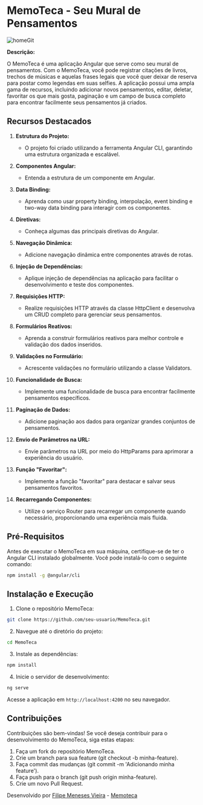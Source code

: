

# MemoTeca - Seu Mural de Pensamentos

![homeGit](https://github.com/Meneses89/MemoTeca-Mural-de-Pensamentos/assets/77581813/63ce91db-fb47-4162-a15b-fd63e73d1d56)

**Descrição:**

O MemoTeca é uma aplicação Angular que serve como seu mural de pensamentos. Com o MemoTeca, você pode registrar citações de livros, trechos de músicas e aquelas frases legais que você quer deixar de reserva para postar como legendas em suas selfies. A aplicação possui uma ampla gama de recursos, incluindo adicionar novos pensamentos, editar, deletar, favoritar os que mais gosta, paginação e um campo de busca completo para encontrar facilmente seus pensamentos já criados.

## Recursos Destacados

1. **Estrutura do Projeto:**
   - O projeto foi criado utilizando a ferramenta Angular CLI, garantindo uma estrutura organizada e escalável.

2. **Componentes Angular:**
   - Entenda a estrutura de um componente em Angular.

3. **Data Binding:**
   - Aprenda como usar property binding, interpolação, event binding e two-way data binding para interagir com os componentes.

4. **Diretivas:**
   - Conheça algumas das principais diretivas do Angular.

5. **Navegação Dinâmica:**
   - Adicione navegação dinâmica entre componentes através de rotas.

6. **Injeção de Dependências:**
   - Aplique injeção de dependências na aplicação para facilitar o desenvolvimento e teste dos componentes.

7. **Requisições HTTP:**
   - Realize requisições HTTP através da classe HttpClient e desenvolva um CRUD completo para gerenciar seus pensamentos.

8. **Formulários Reativos:**
   - Aprenda a construir formulários reativos para melhor controle e validação dos dados inseridos.

9. **Validações no Formulário:**
   - Acrescente validações no formulário utilizando a classe Validators.

10. **Funcionalidade de Busca:**
    - Implemente uma funcionalidade de busca para encontrar facilmente pensamentos específicos.

11. **Paginação de Dados:**
    - Adicione paginação aos dados para organizar grandes conjuntos de pensamentos.

12. **Envio de Parâmetros na URL:**
    - Envie parâmetros na URL por meio do HttpParams para aprimorar a experiência do usuário.

13. **Função "Favoritar":**
    - Implemente a função "favoritar" para destacar e salvar seus pensamentos favoritos.

14. **Recarregando Componentes:**
    - Utilize o serviço Router para recarregar um componente quando necessário, proporcionando uma experiência mais fluida.

## Pré-Requisitos

Antes de executar o MemoTeca em sua máquina, certifique-se de ter o Angular CLI instalado globalmente. Você pode instalá-lo com o seguinte comando:

```bash
npm install -g @angular/cli
```

## Instalação e Execução

1. Clone o repositório MemoTeca:

```bash
git clone https://github.com/seu-usuario/MemoTeca.git
```

2. Navegue até o diretório do projeto:

```bash
cd MemoTeca
```

3. Instale as dependências:

```bash
npm install
```

4. Inicie o servidor de desenvolvimento:

```bash
ng serve
```

Acesse a aplicação em `http://localhost:4200` no seu navegador.

## Contribuições

Contribuições são bem-vindas! Se você deseja contribuir para o desenvolvimento do MemoTeca, siga estas etapas:

1. Faça um fork do repositório MemoTeca.
2. Crie um branch para sua feature (git checkout -b minha-feature).
3. Faça commit das mudanças (git commit -m 'Adicionando minha feature').
4. Faça push para o branch (git push origin minha-feature).
5. Crie um novo Pull Request.



Desenvolvido por [Filipe Meneses Vieira](https://github.com/Meneses89) - [Memoteca](https://github.com/Meneses89/MemoTeca-Mural-de-Pensamentos)
